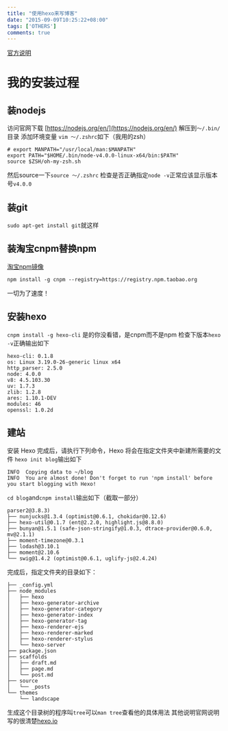 ```yaml
---
title: "使用hexo来写博客"
date: "2015-09-09T10:25:22+08:00"
tags: ['OTHERS']
comments: true
---
```


[官方说明](https://hexo.io/zh-cn/docs/)

# 我的安装过程
## 装nodejs
访问官网下载
[https://nodejs.org/en/](https://nodejs.org/en/)
解压到`～/.bin/`目录
添加环境变量
`vim ～/.zshrc`如下（我用的zsh）
```
# export MANPATH="/usr/local/man:$MANPATH"
export PATH="$HOME/.bin/node-v4.0.0-linux-x64/bin:$PATH"
source $ZSH/oh-my-zsh.sh
```
然后source一下`source ～/.zshrc`
检查是否正确指定`node -v`正常应该显示版本号`v4.0.0`
## 装git
`sudo apt-get install git`就这样
## 装淘宝cnpm替换npm
[淘宝npm镜像](http://ferstar.org/2015/09/04/%E6%B7%98%E5%AE%9DNPM%E9%95%9C%E5%83%8F/)
```
npm install -g cnpm --registry=https://registry.npm.taobao.org
```
一切为了速度！
## 安装hexo
`cnpm install -g hexo-cli`
是的你没看错，是cnpm而不是npm
检查下版本`hexo -v`正确输出如下
```
hexo-cli: 0.1.8
os: Linux 3.19.0-26-generic linux x64
http_parser: 2.5.0
node: 4.0.0
v8: 4.5.103.30
uv: 1.7.3
zlib: 1.2.8
ares: 1.10.1-DEV
modules: 46
openssl: 1.0.2d
```
## 建站
安装 Hexo 完成后，请执行下列命令，Hexo 将会在指定文件夹中新建所需要的文件
`hexo init blog`输出如下
```
INFO  Copying data to ~/blog
INFO  You are almost done! Don't forget to run 'npm install' before you start blogging with Hexo!
```

`cd blog`and`cnpm install`输出如下（截取一部分）

```
parser2@3.8.3)
├── nunjucks@1.3.4 (optimist@0.6.1, chokidar@0.12.6)
├── hexo-util@0.1.7 (ent@2.2.0, highlight.js@8.8.0)
├── bunyan@1.5.1 (safe-json-stringify@1.0.3, dtrace-provider@0.6.0, mv@2.1.1)
├── moment-timezone@0.3.1
├── lodash@3.10.1
├── moment@2.10.6
└── swig@1.4.2 (optimist@0.6.1, uglify-js@2.4.24)
```
完成后，指定文件夹的目录如下：

```
├── _config.yml
├── node_modules
│   ├── hexo
│   ├── hexo-generator-archive
│   ├── hexo-generator-category
│   ├── hexo-generator-index
│   ├── hexo-generator-tag
│   ├── hexo-renderer-ejs
│   ├── hexo-renderer-marked
│   ├── hexo-renderer-stylus
│   └── hexo-server
├── package.json
├── scaffolds
│   ├── draft.md
│   ├── page.md
│   └── post.md
├── source
│   └── _posts
└── themes
    └── landscape
```
生成这个目录树的程序叫`tree`可以`man tree`查看他的具体用法
其他说明官网说明写的很清楚[hexo.io](https://hexo.io/zh-cn/docs/setup.html)

